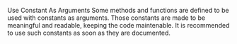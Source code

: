 Use Constant As Arguments
Some methods and functions are defined to be used with constants as arguments. Those constants are made to be meaningful and readable, keeping the code maintenable. It is recommended to use such constants as soon as they are documented.
